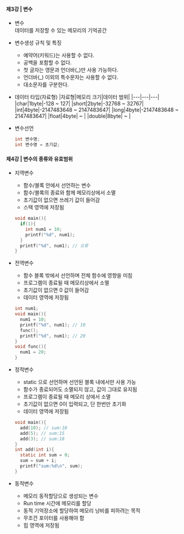 #### 제3강 | 변수
* 변수  
  데이터를 저장할 수 있는 메모리의 기억공간

* 변수생성 규칙 및 특징
  - 예약어(키워드)는 사용할 수 없다.
  - 공백을 포함할 수 없다.
  - 첫 글자는 영문과 언더바(_)만 사용 가능하다.
  - 언더바(_) 이외의 특수문자는 사용할 수 없다.
  - 대소문자를 구분한다.
 
* 데이터 타입(자료형)
  |자료형|메모리 크기|데이터 범위|
  |---|---|---|
  |char|1byte|-128 ~ 127|
  |short|2byte|-32768 ~ 32767|
  |int|4byte|-2147483648 ~ 2147483647|
  |long|4byte|-2147483648 ~ 2147483647|
  |float|4byte| ~ |
  |double|8byte| ~ |

* 변수선언
  ```C
  int 변수명;
  int 변수명 = 초기값;
  ```
  

#### 제4강 | 변수의 종류와 유효범위
* 지역변수
  - 함수/블록 안에서 선언하는 변수
  - 함수/블록의 종료와 함께 메모리상에서 소멸
  - 초기값이 없으면 쓰레기 값이 들어감
  - 스택 영역에 저장됨
  ```C
  void main(){
    if(1){
      int num1 = 10;
      printf("%d", num1);
    }
    printf("%d", num1); // 오류
  }
  ```

* 전역변수
  - 함수 블록 밖에서 선언하며 전체 함수에 영향을 미침
  - 프로그램이 종료될 때 메모리상에서 소멸
  - 초기값이 없으면 0 값이 들어감
  - 데이터 영역에 저장됨
  ```C
  int num1;
  void main(){
    num1 = 10;
    printf("%d", num1); // 10
    func();
    printf("%d", num1); // 20
  }
  void func(){
    num1 = 20;
  }
  ```
* 정적변수
  - static 으로 선언하며 선언된 블록 내에서만 사용 가능
  - 함수가 종료되어도 소멸되지 않고, 값이 그대로 유지됨
  - 프로그램이 종료될 때 메모리 상에서 소멸
  - 초기값이 없으면 0이 입력되고, 단 한번만 초기화
  - 데이터 영역에 저장됨
  ```C
  void main(){
    add(10); // sum:10
    add(5); // sum:15
    add(3); // sum:18
  }
  int add(int i){
    static int sum = 0;
    sum = sum + i;
    printf("sum:%d\n", sum);
  }
  ```
* 동적변수
  - 메모리 동적할당으로 생성되는 변수
  - Run time 시간에 메모리를 할당
  - 동적 기억장소에 할당하여 메모리 낭비를 피하려는 목적
  - 무조건 포이터를 사용해야 함
  - 힙 영역에 저장됨








